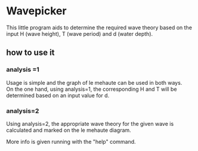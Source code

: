 
<H1>Wavepicker</H1>
<p>This little program aids to determine the required wave theory based on the
input H (wave height), T (wave period) and d (water depth).
</p> 

<h2>how to use it</h2>
<h3> analysis =1</h3>
<p>Usage is simple and the graph of le mehaute can be used in both ways.</br>
On the one hand, using analysis=1, the corresponding H and T will be determined based on an input value for d.</br>

<h3> analysis=2</h3>
Using analysis=2, the appropriate wave theory for the given wave is calculated and
marked on the le mehaute diagram. 
</p
</br>
<p>
More info is given running with the "help" command.
</p>